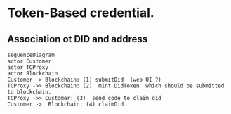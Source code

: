 # Token-Based credential.

## Association ot DID and address

```mermaid
sequenceDiagram
actor Customer
actor TCProxy
actor Blockchain
Customer -> Blockchain: (1) submitDid  (web UI ?)
TCProxy ->> Blockchain: (2)  mint DidToken  which should be submitted to blockchain.
TCProxy ->> Customer: (3)  send code to claim did
Customer ->  Blockchain: (4) claimDid
```

